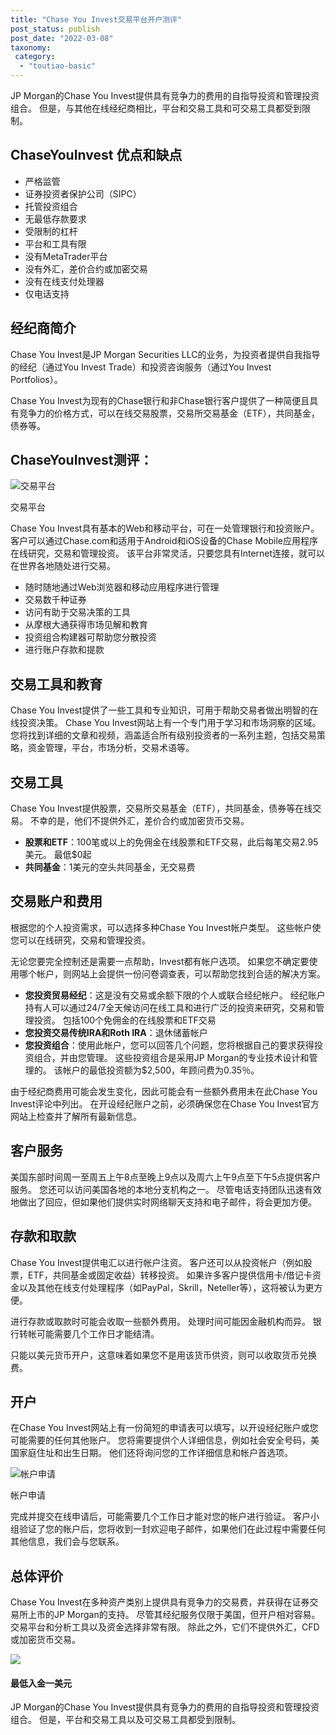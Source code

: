 ```yaml
---
title: "Chase You Invest交易平台开户测评"
post_status: publish
post_date: "2022-03-08"
taxonomy:
 category: 
  - "toutiao-basic"
---
```


JP Morgan的Chase You Invest提供具有竞争力的费用的自指导投资和管理投资组合。 但是，与其他在线经纪商相比，平台和交易工具和可交易工具都受到限制。

## ChaseYouInvest 优点和缺点
- 严格监管
- 证券投资者保护公司（SIPC）
- 托管投资组合
- 无最低存款要求
- 受限制的杠杆
- 平台和工具有限
- 没有MetaTrader平台
- 没有外汇，差价合约或加密交易
- 没有在线支付处理器
- 仅电话支持

## 经纪商简介

Chase You Invest是JP Morgan Securities LLC的业务，为投资者提供自我指导的经纪（通过You Invest Trade）和投资咨询服务（通过You Invest Portfolios）。

Chase You Invest为现有的Chase银行和非Chase银行客户提供了一种简便且具有竞争力的价格方式，可以在线交易股票，交易所交易基金（ETF），共同基金，债券等。

## ChaseYouInvest测评：

![交易平台](https://cdn.fendou.la/funstoutiao/2020/11/Chase-You-Invest-Trading-Platforms.png "交易平台")

交易平台

Chase You Invest具有基本的Web和移动平台，可在一处管理银行和投资账户。 客户可以通过Chase.com和适用于Android和iOS设备的Chase Mobile应用程序在线研究，交易和管理投资。 该平台非常灵活，只要您具有Internet连接，就可以在世界各地随处进行交易。
- 随时随地通过Web浏览器和移动应用程序进行管理
- 交易数千种证券
- 访问有助于交易决策的工具
- 从摩根大通获得市场见解和教育
- 投资组合构建器可帮助您分散投资
- 进行账户存款和提款

## 交易工具和教育

Chase You Invest提供了一些工具和专业知识，可用于帮助交易者做出明智的在线投资决策。 Chase You Invest网站上有一个专门用于学习和市场洞察的区域。 您将找到详细的文章和视频，涵盖适合所有级别投资者的一系列主题，包括交易策略，资金管理，平台，市场分析，交易术语等。

## 交易工具

Chase You Invest提供股票，交易所交易基金（ETF），共同基金，债券等在线交易。 不幸的是，他们不提供外汇，差价合约或加密货币交易。
- **股票和ETF**：100笔或以上的免佣金在线股票和ETF交易，此后每笔交易2.95美元。 最低$0起
- **共同基金**：1美元的空头共同基金，无交易费

## 交易账户和费用

根据您的个人投资需求，可以选择多种Chase You Invest帐户类型。 这些帐户使您可以在线研究，交易和管理投资。

无论您要完全控制还是需要一点帮助，Invest都有帐户选项。 如果您不确定要使用哪个帐户，则网站上会提供一份问卷调查表，可以帮助您找到合适的解决方案。
- **您投资贸易经纪**：这是没有交易或余额下限的个人或联合经纪帐户。 经纪账户持有人可以通过24/7全天候访问在线工具和进行广泛的投资来研究，交易和管理投资。 包括100个免佣金的在线股票和ETF交易
- **您投资交易传统IRA和Roth IRA**：退休储蓄帐户
- **您投资组合**：使用此帐户，您可以回答几个问题，您将根据自己的要求获得投资组合，并由您管理。 这些投资组合是采用JP Morgan的专业技术设计和管理的。 该帐户的最低投资额为$2,500，年顾问费为0.35％。

由于经纪商费用可能会发生变化，因此可能会有一些额外费用未在此Chase You Invest评论中列出。 在开设经纪账户之前，必须确保您在Chase You Invest官方网站上检查并了解所有最新信息。

## 客户服务

美国东部时间周一至周五上午8点至晚上9点以及周六上午9点至下午5点提供客户服务。 您还可以访问美国各地的本地分支机构之一。 尽管电话支持团队迅速有效地做出了回应，但如果他们提供实时网络聊天支持和电子邮件，将会更加方便。

## 存款和取款

Chase You Invest提供电汇以进行帐户注资。 客户还可以从投资帐户（例如股票，ETF，共同基金或固定收益）转移投资。 如果许多客户提供信用卡/借记卡资金以及其他在线支付处理程序（如PayPal，Skrill，Neteller等），这将被认为更方便。

进行存款或取款时可能会收取一些额外费用。 处理时间可能因金融机构而异。 银行转帐可能需要几个工作日才能结清。

只能以美元货币开户，这意味着如果您不是用该货币供资，则可以收取货币兑换费。

## 开户

在Chase You Invest网站上有一份简短的申请表可以填写，以开设经纪账户或您可能需要的任何其他账户。 您将需要提供个人详细信息，例如社会安全号码，美国家庭住址和出生日期。 他们还将询问您的工作详细信息和帐户首选项。

![帐户申请](https://cdn.fendou.la/funstoutiao/2020/11/Chase-You-Invest-Account-Application.png "帐户申请")

帐户申请

完成并提交在线申请后，可能需要几个工作日才能对您的帐户进行验证。 客户小组验证了您的帐户后，您将收到一封欢迎电子邮件，如果他们在此过程中需要任何其他信息，我们会与您联系。

## 总体评价

Chase You Invest在多种资产类别上提供具有竞争力的交易费，并获得在证券交易所上市的JP Morgan的支持。 尽管其经纪服务仅限于美国，但开户相对容易。 交易平台和分析工具以及资金选择非常有限。 除此之外，它们不提供外汇，CFD或加密货币交易。

![](https://cdn.fendou.la/funstoutiao/2020/11/Chase-You-Invest.png)

#### 最低入金一美元

JP Morgan的Chase You Invest提供具有竞争力的费用的自指导投资和管理投资组合。 但是，平台和交易工具以及可交易工具都受到限制。
